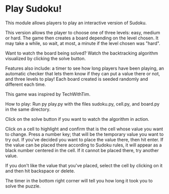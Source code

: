 # Play Sudoku!

This module allows players to play an interactive version of Sudoku. 

This version allows the player to choose one of three levels: easy, medium or hard. The game then creates a board depending on the level chosen. It may take a while, so
wait, at most, a minute if the level chosen was "hard". 

Want to watch the board being solved? Watch the backtracking algorithm visualized by clicking the solve button. 

Features also include: a timer to see how long players have been playing, an automatic checker that lets them know if they can put a value there or not, and three levels to play! Each board created is seeded randomly and different each time. 

This game was inspired by TechWithTim.

How to play:
Run py play.py with the files sudoku.py, cell.py, and board.py in the same directory.

Click on the solve button if you want to watch the algorithm in action.

Click on a cell to highlight and confirm that is the cell whose value you want to change. Press a number key; that will
be the temporary value you want to try out. If you've decided you want to place the value there, then hit enter. If the
value can be placed there according to Sudoku rules, it will appear as a black number centered in the cell. If it cannot
be placed there, try another value.

If you don't like the value that you've placed, select the cell by clicking on it and then hit backspace or delete.

The timer in the bottom right corner will tell you how long it took you to solve the puzzle.


